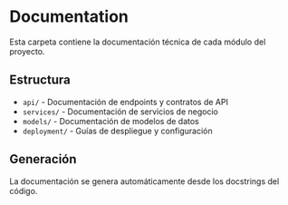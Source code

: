 # Documentation

Esta carpeta contiene la documentación técnica de cada módulo del proyecto.

## Estructura

- `api/` - Documentación de endpoints y contratos de API
- `services/` - Documentación de servicios de negocio
- `models/` - Documentación de modelos de datos
- `deployment/` - Guías de despliegue y configuración

## Generación

La documentación se genera automáticamente desde los docstrings del código. 